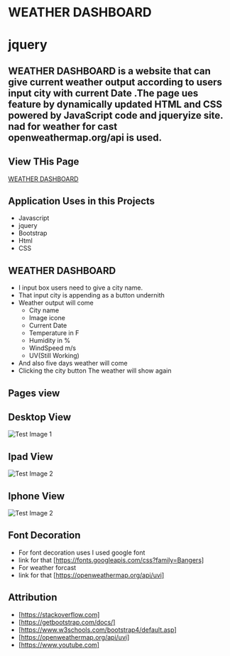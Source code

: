 # WEATHER DASHBOARD

# jquery
## WEATHER DASHBOARD is a website that can give current weather output according to users input city  with current Date .The page ues feature by dynamically updated HTML and CSS powered by JavaScript code and jqueryize site. nad for weather for cast openweathermap.org/api is used.

## View THis Page 
[WEATHER DASHBOARD](https://rumardas.github.io/weather_dashboard/.)

## Application Uses in this Projects
* Javascript
* jquery
* Bootstrap
* Html
* CSS

## WEATHER DASHBOARD 
* I input box users need to give a city name.
* That input city is appending as a button undernith
* Weather output will come
    * City name
    * Image icone
    * Current Date
    * Temperature in F
    * Humidity in %
    * WindSpeed m/s
    * UV(Still Working)
* And also five days weather will come
* Clicking the city button The weather will show again


## Pages  view
## Desktop View
![Test Image 1]((./img/desktop_view.png))
## Ipad View
![Test Image 2]((./img/ipad_view.png))
## Iphone View
![Test Image 2]((./img/iphone_view.png))
## Font Decoration 

* For font decoration uses I used google font 
* link for that [https://fonts.googleapis.com/css?family=Bangers]
* For weather forcast 
* link for that [https://openweathermap.org/api/uvi]

## Attribution
* [https://stackoverflow.com]
* [https://getbootstrap.com/docs/]
* [https://www.w3schools.com/bootstrap4/default.asp]
* [https://openweathermap.org/api/uvi]
* [https://www.youtube.com]